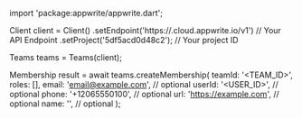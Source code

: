 import 'package:appwrite/appwrite.dart';

Client client = Client()
    .setEndpoint('https://<REGION>.cloud.appwrite.io/v1') // Your API Endpoint
    .setProject('5df5acd0d48c2'); // Your project ID

Teams teams = Teams(client);

Membership result = await teams.createMembership(
    teamId: '<TEAM_ID>',
    roles: [],
    email: 'email@example.com', // optional
    userId: '<USER_ID>', // optional
    phone: '+12065550100', // optional
    url: 'https://example.com', // optional
    name: '<NAME>', // optional
);
